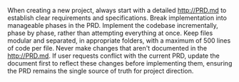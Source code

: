 When creating a new project, always start with a detailed http://PRD.md to establish clear requirements and specifications. Break implementation into manageable phases in the PRD. Implement the codebase incrementally, phase by phase, rather than attempting everything at once. Keep files modular and separated, in appropriate folders, with a maximum of 500 lines of code per file. Never make changes that aren't documented in the http://PRD.md. If user requests conflict with the current PRD, update the document first to reflect these changes before implementing them, ensuring the PRD remains the single source of truth for project direction.